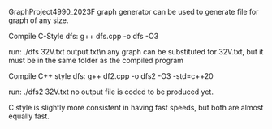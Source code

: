 GraphProject4990_2023F
graph generator can be used to generate file for graph of any size.


Compile C-Style dfs:
g++ dfs.cpp -o dfs -O3

run:
./dfs 32V.txt output.txt\n
any graph can be substituted for 32V.txt, but it must be in the same folder as the compiled program

Compile C++ style dfs:
g++ df2.cpp -o dfs2 -O3 -std=c++20

run:
./dfs2 32V.txt
no output file is coded to be produced yet.

C style is slightly more consistent in having fast speeds, but both are almost equally fast.
